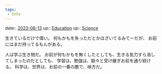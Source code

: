 ```yaml
---
tags:
 - Info
---
```


date:: [2023-08-13](/Daily_Note/2023-08-13.md)
up:: [Education](Bar/Novel/Topics/Education.md)
up:: [Science](Bar/Novel/Topics/Science.md)

生きているだけで偉い。
何もかもを失っただとかほざいてるみてーだが、
お前にはまだ持ってるもんがある。

人は学ぶ生き物だ。
お前が何もかもを無くしたとしても、生きる気力すら消してしまったのだとしても、
学習は、勉強は、脈々と受け継ぎお前を通り続ける。
科学は、世界は、お前の一番の敵で、味方だ。